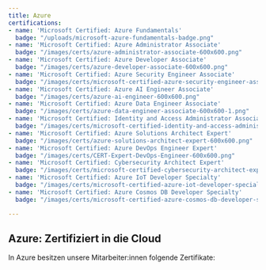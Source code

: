 ```yaml
---
title: Azure
certifications:
- name: 'Microsoft Certified: Azure Fundamentals'
  badge: "/uploads/microsoft-azure-fundamentals-badge.png"
- name: 'Microsoft Certified: Azure Administrator Associate'
  badge: "/images/certs/azure-administrator-associate-600x600.png"
- name: 'Microsoft Certified: Azure Developer Associate'
  badge: "/images/certs/azure-developer-associate-600x600.png"
- name: 'Microsoft Certified: Azure Security Engineer Associate'
  badge: "/images/certs/microsoft-certified-azure-security-engineer-associate.png"
- name: 'Microsoft Certified: Azure AI Engineer Associate'
  badge: "/images/certs/azure-ai-engineer-600x600.png"
- name: 'Microsoft Certified: Azure Data Engineer Associate'
  badge: "/images/certs/azure-data-engineer-associate-600x600-1.png"
- name: 'Microsoft Certified: Identity and Access Administrator Associate'
  badge: "/images/certs/microsoft-certified-identity-and-access-administrator-associate-600x600.png"
- name: 'Microsoft Certified: Azure Solutions Architect Expert'
  badge: "/images/certs/azure-solutions-architect-expert-600x600.png"
- name: 'Microsoft Certified: Azure DevOps Engineer Expert'
  badge: "/images/certs/CERT-Expert-DevOps-Engineer-600x600.png"
- name: 'Microsoft Certified: Cybersecurity Architect Expert'
  badge: "/images/certs/microsoft-certified-cybersecurity-architect-expert.png"
- name: 'Microsoft Certified: Azure IoT Developer Specialty'
  badge: "/images/certs/microsoft-certified-azure-iot-developer-specialty-600x600.png"
- name: 'Microsoft Certified: Azure Cosmos DB Developer Specialty'
  badge: "/images/certs/microsoft-certified-azure-cosmos-db-developer-specialty.png"

---
```

## Azure: Zertifiziert in die Cloud

In Azure besitzen unsere Mitarbeiter:innen folgende Zertifikate:
